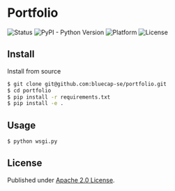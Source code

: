 # Portfolio

![Status](https://img.shields.io/badge/status-stable-brightgreen.svg)
![PyPI - Python Version](https://img.shields.io/badge/python-2.7-blue.svg)
![Platform](https://img.shields.io/badge/platform-win%20%7C%20lin%20%7C%20osx-lightgrey.svg)
![License](https://img.shields.io/badge/license-Apache-blue.svg)


## Install

Install from source

```bash
$ git clone git@github.com:bluecap-se/portfolio.git
$ cd portfolio
$ pip install -r requirements.txt
$ pip install -e .
```

## Usage

```bash
$ python wsgi.py

```

## License

Published under [Apache 2.0 License](https://github.com/bluecap-se/sneak/portfolio/master/LICENSE).
